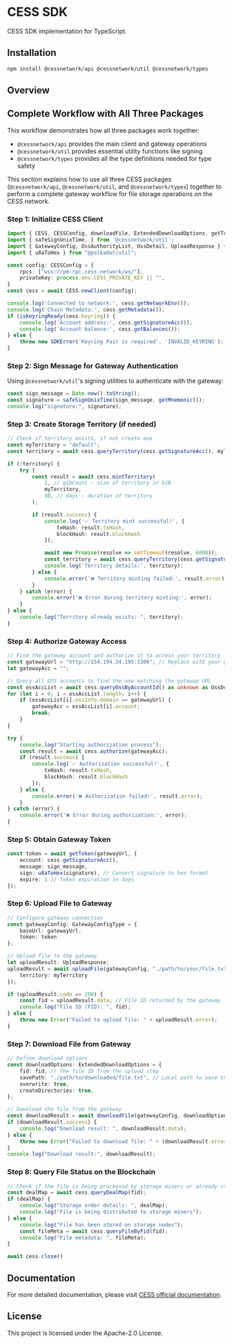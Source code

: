 # CESS SDK
CESS SDK implementation for TypeScript.

## Installation

```bash
npm install @cessnetwork/api @cessnetwork/util @cessnetwork/types
```

## Overview

## Complete Workflow with All Three Packages

This workflow demonstrates how all three packages work together:
- `@cessnetwork/api` provides the main client and gateway operations
- `@cessnetwork/util` provides essential utility functions like signing
- `@cessnetwork/types` provides all the type definitions needed for type safety

This section explains how to use all three CESS packages (`@cessnetwork/api`, `@cessnetwork/util`, and `@cessnetwork/types`) together to perform a complete gateway workflow for file storage operations on the CESS network.

### Step 1: Initialize CESS Client

```typescript
import { CESS, CESSConfig, downloadFile, ExtendedDownloadOptions, getToken, isKeyringReady, SDKError, uploadFile } from '@cessnetwork/api';
import { safeSignUnixTime, } from '@cessnetwork/util';
import { GatewayConfig, OssAuthorityList, OssDetail, UploadResponse } from "@cessnetwork/types";
import { u8aToHex } from "@polkadot/util";

const config: CESSConfig = {
    rpcs: ["wss://pm-rpc.cess.network/ws/"],
    privateKey: process.env.CESS_PRIVATE_KEY || "",
}
const cess = await CESS.newClient(config);

console.log('Connected to network:', cess.getNetworkEnv());
console.log('Chain Metadata:', cess.getMetadata());
if (isKeyringReady(cess.keyring)) {
    console.log('Account address:', cess.getSignatureAcc());
    console.log('Account balance:', cess.getBalances());
} else {
    throw new SDKError('Keyring Pair is required', 'INVALID_KEYRING');
}


```

### Step 2: Sign Message for Gateway Authentication

Using `@cessnetwork/util`'s signing utilities to authenticate with the gateway:

```typescript
const sign_message = Date.now().toString();
const signature = safeSignUnixTime(sign_message, getMnemonic());
console.log("signature:", signature);
```

### Step 3: Create Storage Territory (if needed)

```typescript
// Check if territory exists, if not create one
const myTerritory = "default";
const territory = await cess.queryTerritory(cess.getSignatureAcc(), myTerritory);

if (!territory) {
    try {
        const result = await cess.mintTerritory(
            1, // gibCount - size of territory in GiB
            myTerritory,
            30, // days - duration of territory
        );

        if (result.success) {
            console.log('✅ Territory mint successful!', {
                txHash: result.txHash,
                blockHash: result.blockHash
            });

            await new Promise(resolve => setTimeout(resolve, 6000));
            const territory = await cess.queryTerritory(cess.getSignatureAcc(), myTerritory);
            console.log('Territory details:', territory);
        } else {
            console.error('❌ Territory minting failed:', result.error);
        }
    } catch (error) {
        console.error('❌ Error during territory minting:', error);
    }
} else {
    console.log("Territory already exists: ", territory);
}
```

### Step 4: Authorize Gateway Access

```typescript
// Find the gateway account and authorize it to access your territory
const gatewayUrl = "http://154.194.34.195:1306"; // Replace with your gateway URL
let gatewayAcc = "";

// Query all OSS accounts to find the one matching the gateway URL
const ossAccList = await cess.queryOssByAccountId() as unknown as OssDetail[];
for (let i = 0; i < ossAccList.length; i++) {
    if (ossAccList[i].ossInfo.domain == gatewayUrl) {
        gatewayAcc = ossAccList[i].account;
        break;
    }
}

try {
    console.log("Starting authorization process");
    const result = await cess.authorize(gatewayAcc);
    if (result.success) {
        console.log('✅ Authorization successful!', {
            txHash: result.txHash,
            blockHash: result.blockHash
        });
    } else {
        console.error('❌ Authorization failed:', result.error);
    }
} catch (error) {
    console.error('❌ Error during authorization:', error);
}
```

### Step 5: Obtain Gateway Token

```typescript
const token = await getToken(gatewayUrl, {
    account: cess.getSignatureAcc(),
    message: sign_message,
    sign: u8aToHex(signature), // Convert signature to hex format
    expire: 1 // Token expiration in days
});

```

### Step 6: Upload File to Gateway

```typescript
// Configure gateway connection
const gatewayConfig: GatewayConfigType = {
    baseUrl: gatewayUrl,
    token: token
};

// Upload file to the gateway
let uploadResult: UploadResponse;
uploadResult = await uploadFile(gatewayConfig, "./path/to/your/file.txt", {
    territory: myTerritory
});

if (uploadResult.code == 200) {
    const fid = uploadResult.data; // File ID returned by the gateway
    console.log("File ID (FID): ", fid);
} else {
    throw new Error("Failed to upload file: " + uploadResult.error);
}
```

### Step 7: Download File from Gateway

```typescript
// Define download options
const downloadOptions: ExtendedDownloadOptions = {
    fid: fid, // The file ID from the upload step
    savePath: "./path/to/downloaded/file.txt", // Local path to save the file
    overwrite: true,
    createDirectories: true,
};

// Download the file from the gateway
const downloadResult = await downloadFile(gatewayConfig, downloadOptions);
if (downloadResult.success) {
    console.log("Download result: ", downloadResult.data);
} else {
    throw new Error("Failed to download file: " + (downloadResult.error || "Unknown error"));
}
console.log("Download result:", downloadResult);
```

### Step 8: Query File Status on the Blockchain

```typescript
// Check if the file is being processed by storage miners or already stored
const dealMap = await cess.queryDealMap(fid);
if (dealMap) {
    console.log("Storage order details: ", dealMap);
    console.log("File is being distributed to storage miners");
} else {
    console.log("File has been stored on storage nodes");
    const fileMeta = await cess.queryFileByFid(fid);
    console.log("File metadata: ", fileMeta);
}

await cess.close()
```

## Documentation

For more detailed documentation, please visit [CESS official documentation](https://doc.cess.network/developer/cess-sdk/javascript-sdk).

## License

This project is licensed under the Apache-2.0 License.
